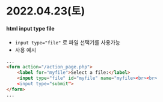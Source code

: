 # 2022.04.23(토)

#### html input type file
+ `input type="file"` 로 파일 선택기를 사용가능
+ 사용 예시
```html
...
<form action="/action_page.php">
    <label for="myfile">Select a file:</label>
    <input type="file" id="myfile" name="myfile><br><br>
    <input type="submit">
</form>
...
```